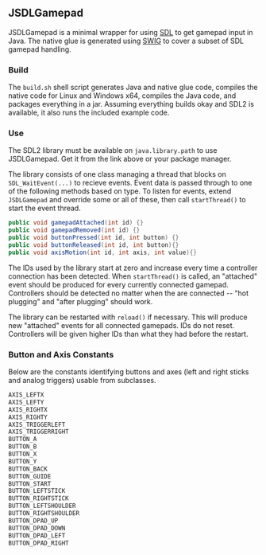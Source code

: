 ## JSDLGamepad
JSDLGamepad is a minimal wrapper for using [SDL](http://libsdl.org/) to get gamepad input in Java. The native glue is generated using [SWIG](http://swig.org/) to cover a subset of SDL gamepad handling.

### Build
The ```build.sh``` shell script generates Java and native glue code, compiles the native code for Linux and Windows x64, compiles the Java code, and packages everything in a jar. Assuming everything builds okay and SDL2 is available, it also runs the included example code.

### Use
The SDL2 library must be available on ```java.library.path``` to use JSDLGamepad. Get it from the link above or your package manager.

The library consists of one class managing a thread that blocks on ```SDL_WaitEvent(...)``` to recieve events. Event data is passed through to one of the following methods based on type. To listen for events, extend ```JSDLGamepad``` and override some or all of these, then call ```startThread()``` to start the event thread.
```java
public void gamepadAttached(int id) {}
public void gamepadRemoved(int id) {}
public void buttonPressed(int id, int button) {}
public void buttonReleased(int id, int button){}
public void axisMotion(int id, int axis, int value){}
```
The IDs used by the library start at zero and increase every time a controller connection has been detected. When ```startThread()``` is called, an "attached" event should be produced for every currently connected gamepad. Controllers should be detected no matter when the are connected -- "hot plugging" and "after plugging" should work.

The library can be restarted with ```reload()``` if necessary. This will produce new "attached" events for all connected gamepads. IDs do not reset. Controllers will be given higher IDs than what they had before the restart.

### Button and Axis Constants
Below are the constants identifying buttons and axes (left and right sticks and analog triggers) usable from subclasses.
```java
AXIS_LEFTX
AXIS_LEFTY
AXIS_RIGHTX
AXIS_RIGHTY
AXIS_TRIGGERLEFT
AXIS_TRIGGERRIGHT
BUTTON_A
BUTTON_B
BUTTON_X
BUTTON_Y
BUTTON_BACK
BUTTON_GUIDE
BUTTON_START
BUTTON_LEFTSTICK
BUTTON_RIGHTSTICK
BUTTON_LEFTSHOULDER
BUTTON_RIGHTSHOULDER
BUTTON_DPAD_UP
BUTTON_DPAD_DOWN
BUTTON_DPAD_LEFT
BUTTON_DPAD_RIGHT
```